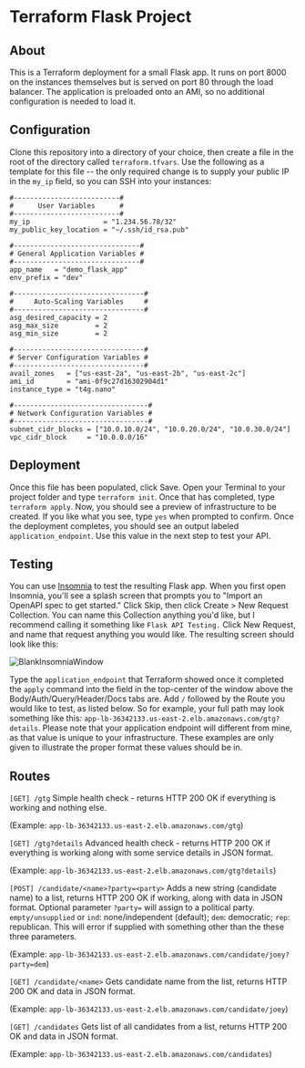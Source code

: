 # Terraform Flask Project

## About
This is a Terraform deployment for a small Flask app. It runs on port 8000 on the instances themselves but is served on port 80 through the load balancer. The application is preloaded onto an AMI, so no additional configuration is needed to load it.

## Configuration
Clone this repository into a directory of your choice, then create a file in the root of the directory called `terraform.tfvars`. Use the following as a template for this file -- the only required change is to supply your public IP in the `my_ip` field, so you can SSH into your instances:

```
#--------------------------#
#      User Variables      #
#--------------------------#
my_ip                  = "1.234.56.78/32"
my_public_key_location = "~/.ssh/id_rsa.pub"

#-------------------------------#
# General Application Variables #
#-------------------------------#
app_name   = "demo_flask_app"
env_prefix = "dev"

#--------------------------------#
#     Auto-Scaling Variables     #
#--------------------------------#
asg_desired_capacity = 2
asg_max_size         = 2
asg_min_size         = 2

#--------------------------------#
# Server Configuration Variables #
#--------------------------------#
avail_zones   = ["us-east-2a", "us-east-2b", "us-east-2c"]
ami_id        = "ami-0f9c27d16302904d1"
instance_type = "t4g.nano"

#---------------------------------#
# Network Configuration Variables #
#---------------------------------#
subnet_cidr_blocks = ["10.0.10.0/24", "10.0.20.0/24", "10.0.30.0/24"]
vpc_cidr_block     = "10.0.0.0/16"
```

## Deployment
Once this file has been populated, click Save. Open your Terminal to your project folder and type `terraform init`. Once that has completed, type `terraform apply`. Now, you should see a preview of infrastructure to be created. If you like what you see, type `yes` when prompted to confirm. Once the deployment completes, you should see an output labeled `application_endpoint`. Use this value in the next step to test your API.

## Testing
You can use [Insomnia](https://insomnia.rest/) to test the resulting Flask app. When you first open Insomnia, you'll see a splash screen that prompts you to "Import an OpenAPI spec to get started." Click Skip, then click Create > New Request Collection. You can name this Collection anything you'd like, but I recommend calling it something like `Flask API Testing.` Click New Request, and name that request anything you would like. The resulting screen should look like this:

![BlankInsomniaWindow](https://i.imgur.com/pKTZX7F.png)

Type the `application_endpoint` that Terraform showed once it completed the `apply` command into the field in the top-center of the window above the Body/Auth/Query/Header/Docs tabs are. Add `/` followed by the Route you would like to test, as listed below. So for example, your full path may look something like this: `app-lb-36342133.us-east-2.elb.amazonaws.com/gtg?details`. Please note that your application endpoint will different from mine, as that value is unique to your infrastructure. These examples are only given to illustrate the proper format these values should be in.

## Routes
`[GET] /gtg`
Simple health check - returns HTTP 200 OK if everything is working and nothing else.

(Example: `app-lb-36342133.us-east-2.elb.amazonaws.com/gtg`)

`[GET] /gtg?details`
Advanced health check - returns HTTP 200 OK if everything is working along with some service details in JSON format.

(Example: `app-lb-36342133.us-east-2.elb.amazonaws.com/gtg?details`)

`[POST] /candidate/<name>?party=<party>`
Adds a new string (candidate name) to a list, returns HTTP 200 OK if working, along with data in JSON format. Optional parameter `?party=` will assign to a political party. `empty/unsupplied` or `ind`: none/independent (default); `dem`: democratic; `rep`: republican. This will error if supplied with something other than the these three parameters. 

(Example: `app-lb-36342133.us-east-2.elb.amazonaws.com/candidate/joey?party=dem`)

`[GET] /candidate/<name>`
Gets candidate name from the list, returns HTTP 200 OK and data in JSON format. 

(Example: `app-lb-36342133.us-east-2.elb.amazonaws.com/candidate/joey`)

`[GET] /candidates`
Gets list of all candidates from a list, returns HTTP 200 OK and data in JSON format. 

(Example: `app-lb-36342133.us-east-2.elb.amazonaws.com/candidates`)